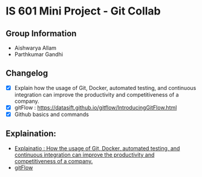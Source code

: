# IS 601 Mini Project - Git Collab

## Group Information
* Aishwarya Allam
* Parthkumar Gandhi

## Changelog
- [X] Explain how the usage of Git, Docker, automated testing, and continuous integration can improve the productivity and competitiveness of a company.
- [X] gitFlow : https://datasift.github.io/gitflow/IntroducingGitFlow.html
- [X] Github basics and commands

## Explaination:
* [Explainatio : How the usage of Git, Docker, automated testing, and continuous integration can improve the productivity and competitiveness of a company.](Git%20Docker%20Automated%20testing%20Continuous%20integration.md)
* [gitFlow](gitFlow.md)